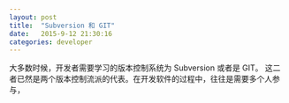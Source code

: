 ```yaml
---
layout: post
title:  "Subversion 和 GIT"
date:   2015-9-12 21:30:16
categories: developer
---
```


大多数时候，开发者需要学习的版本控制系统为 Subversion 或者是 GIT。
这二者已然是两个版本控制流派的代表。在开发软件的过程中，往往是需要多个人参与，

